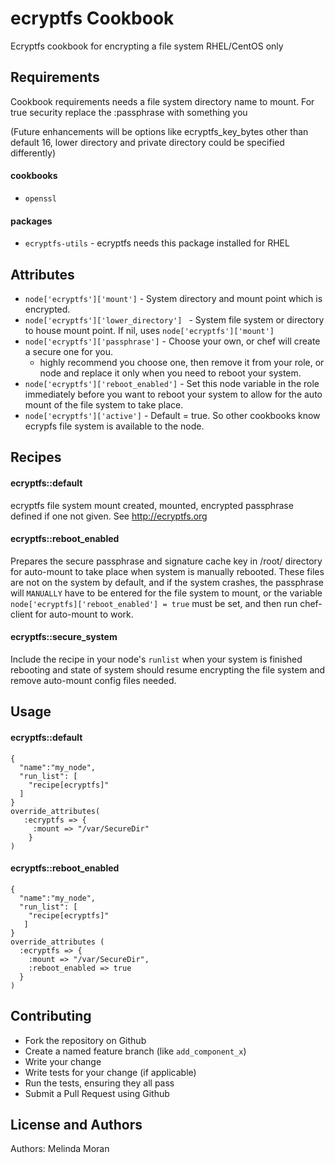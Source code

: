 ecryptfs Cookbook
====================
Ecryptfs cookbook for encrypting a file system RHEL/CentOS only 


Requirements
------------
Cookbook requirements needs a file system directory name to mount. 
For true security replace the :passphrase with something you 

(Future enhancements will be options like ecryptfs_key_bytes other than default 16, 
lower directory and private directory could be specified differently)

#### cookbooks
- `openssl` 

#### packages
- `ecryptfs-utils` - ecryptfs needs this package installed for RHEL

Attributes
----------
* `node['ecryptfs']['mount']` - System directory and mount point which is encrypted. 
* `node['ecryptfs']['lower_directory'] ` - System file system or directory to house mount point. If nil, uses `node['ecryptfs']['mount']`
* `node['ecryptfs']['passphrase']` - Choose your own, or chef will create a secure one for you.
  - highly recommend you choose one, then remove it from your role, or node and replace it only when you need to reboot
    your system. 
* `node['ecryptfs']['reboot_enabled']` - Set this node variable in the role immediately before you want to reboot your system to allow for the auto mount of the file system to take place.
* `node['ecryptfs']['active']` - Default = true.  So other cookbooks know ecrypfs file system is available to the node.

Recipes
-------

#### ecryptfs::default
ecryptfs file system mount created, mounted, encrypted passphrase defined if one not given. See http://ecryptfs.org

#### ecryptfs::reboot_enabled
Prepares the secure passphrase and signature cache key in /root/ directory for auto-mount to take place when system 
is manually rebooted.  These files are not on the system by default, and if the system crashes, the passphrase will 
`MANUALLY` have to be entered for the file system to mount, or the variable `node['ecryptfs]['reboot_enabled'] = true` 
must be set, and then run chef-client for auto-mount to work.

#### ecryptfs::secure_system
Include the recipe in your node's `runlist` when your system is finished rebooting and state of system should resume 
encrypting the file system and remove auto-mount config files needed. 

Usage
-----

#### ecryptfs::default
```
{
  "name":"my_node",
  "run_list": [
    "recipe[ecryptfs]"
  ]
}
override_attributes(
   :ecryptfs => {  
     :mount => "/var/SecureDir" 
    }
)
```

#### ecryptfs::reboot_enabled
```
{
  "name":"my_node",
  "run_list": [
    "recipe[ecryptfs]"
   ]
}   
override_attributes (
  :ecryptfs => {
    :mount => "/var/SecureDir", 
    :reboot_enabled => true
  }
)  
```


Contributing
------------

*  Fork the repository on Github
*  Create a named feature branch (like `add_component_x`)
*  Write your change
*  Write tests for your change (if applicable)
*  Run the tests, ensuring they all pass
*  Submit a Pull Request using Github

License and Authors
-------------------
Authors: Melinda Moran 

